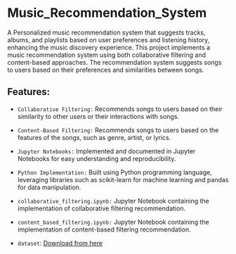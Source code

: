 # Music_Recommendation_System

A Personalized music recommendation system that suggests tracks, albums, and playlists based on user preferences and listening history, enhancing the music discovery experience.
This project implements a music recommendation system using both collaborative filtering and content-based approaches. 
The recommendation system suggests songs to users based on their preferences and similarities between songs.

## Features:

* `Collaborative Filtering:` Recommends songs to users based on their similarity to other users or their interactions with songs.
* `Content-Based Filtering:` Recommends songs to users based on the features of the songs, such as genre, artist, or lyrics.
* `Jupyter Notebooks:` Implemented and documented in Jupyter Notebooks for easy understanding and reproducibility.
* `Python Implementation:` Built using Python programming language, leveraging libraries such as scikit-learn for machine learning and pandas for data manipulation.

* `collaborative_filtering.ipynb:` Jupyter Notebook containing the implementation of collaborative filtering recommendation.
* `content_based_filtering.ipynb:` Jupyter Notebook containing the implementation of content-based filtering recommendation.
* `dataset`: [Download from here]()
